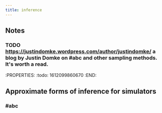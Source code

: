 ```yaml
---
title: inference
---
```


## Notes
### TODO https://justindomke.wordpress.com/author/justindomke/ a blog by Justin Domke on #abc and other sampling methods. It's worth a read.
:PROPERTIES:
:todo: 1612099860670
:END:
## Approximate forms of inference for simulators
### #abc
###
